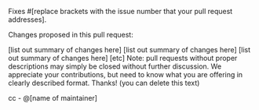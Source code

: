 Fixes #[replace brackets with the issue number that your pull request addresses].

Changes proposed in this pull request:

[list out summary of changes here]
[list out summary of changes here]
[list out summary of changes here]
[etc]
Note: pull requests without proper descriptions may simply be closed without further discussion. We appreciate your contributions, but need to know what you are offering in clearly described format. Thanks! (you can delete this text)

cc - @[name of maintainer]
